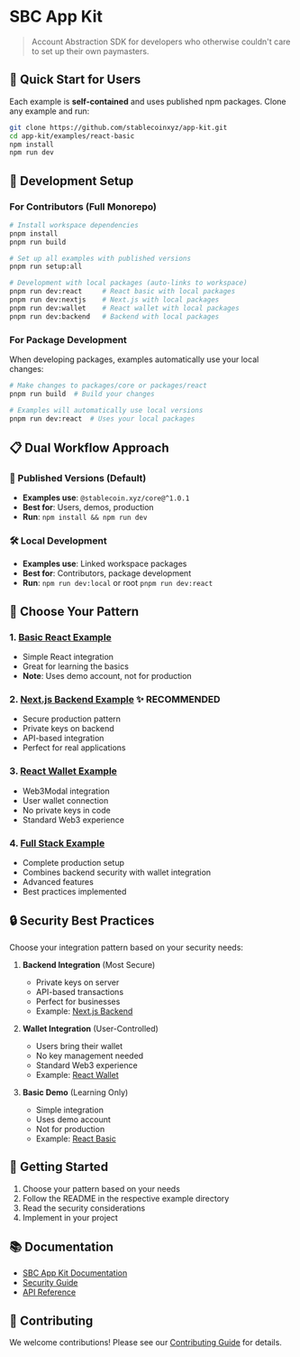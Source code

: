# SBC App Kit

> Account Abstraction SDK for developers who otherwise couldn't care to set up their own paymasters.

## 🚀 Quick Start for Users

Each example is **self-contained** and uses published npm packages. Clone any example and run:

```bash
git clone https://github.com/stablecoinxyz/app-kit.git
cd app-kit/examples/react-basic
npm install
npm run dev
```

## 🔧 Development Setup

### For Contributors (Full Monorepo)

```bash
# Install workspace dependencies
pnpm install
pnpm run build

# Set up all examples with published versions
pnpm run setup:all

# Development with local packages (auto-links to workspace)
pnpm run dev:react     # React basic with local packages
pnpm run dev:nextjs    # Next.js with local packages  
pnpm run dev:wallet    # React wallet with local packages
pnpm run dev:backend   # Backend with local packages
```

### For Package Development

When developing packages, examples automatically use your local changes:

```bash
# Make changes to packages/core or packages/react
pnpm run build  # Build your changes

# Examples will automatically use local versions
pnpm run dev:react  # Uses your local packages
```

## 📋 Dual Workflow Approach

### 🎯 Published Versions (Default)
- **Examples use**: `@stablecoin.xyz/core@^1.0.1`
- **Best for**: Users, demos, production
- **Run**: `npm install && npm run dev`

### 🛠️ Local Development  
- **Examples use**: Linked workspace packages
- **Best for**: Contributors, package development  
- **Run**: `npm run dev:local` or root `pnpm run dev:react`

## 🎯 Choose Your Pattern

### 1. [Basic React Example](./examples/react-basic)

- Simple React integration
- Great for learning the basics
- **Note**: Uses demo account, not for production

### 2. [Next.js Backend Example](./examples/nextjs-backend) ✨ RECOMMENDED

- Secure production pattern
- Private keys on backend
- API-based integration
- Perfect for real applications

### 3. [React Wallet Example](./examples/react-wallet)

- Web3Modal integration
- User wallet connection
- No private keys in code
- Standard Web3 experience

### 4. [Full Stack Example](./examples/full-stack)

- Complete production setup
- Combines backend security with wallet integration
- Advanced features
- Best practices implemented

## 🔒 Security Best Practices

Choose your integration pattern based on your security needs:

1. **Backend Integration** (Most Secure)
   - Private keys on server
   - API-based transactions
   - Perfect for businesses
   - Example: [Next.js Backend](./examples/nextjs-backend)

2. **Wallet Integration** (User-Controlled)
   - Users bring their wallet
   - No key management needed
   - Standard Web3 experience
   - Example: [React Wallet](./examples/react-wallet)

3. **Basic Demo** (Learning Only)
   - Simple integration
   - Uses demo account
   - Not for production
   - Example: [React Basic](./examples/react-basic)

## 🚀 Getting Started

1. Choose your pattern based on your needs
2. Follow the README in the respective example directory
3. Read the security considerations
4. Implement in your project

## 📚 Documentation

- [SBC App Kit Documentation](https://docs.stablecoin.xyz)
- [Security Guide](https://docs.stablecoin.xyz/security)
- [API Reference](https://docs.stablecoin.xyz/api)

## 🤝 Contributing

We welcome contributions! Please see our [Contributing Guide](CONTRIBUTING.md) for details.
